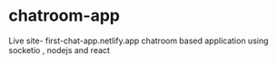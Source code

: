 # chatroom-app
Live site- first-chat-app.netlify.app
chatroom based application using socketio , nodejs and react
